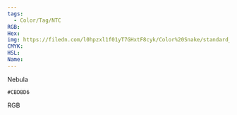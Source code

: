 ```yaml
---
tags:
  - Color/Tag/NTC
RGB:
Hex:
img: https://filedn.com/l0hpzxl1f01yT7GHxtF8cyk/Color%20Snake/standard_csv_to_svg/CBDBD6.svg
CMYK:
HSL:
Name:
---
```

Nebula
```palette
#CBDBD6
```
RGB
